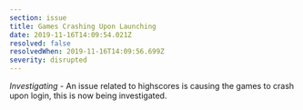 ```yaml
---
section: issue
title: Games Crashing Upon Launching
date: 2019-11-16T14:09:54.021Z
resolved: false
resolvedWhen: 2019-11-16T14:09:56.699Z
severity: disrupted
---
```

_Investigating_ - An issue related to highscores is causing the games to crash upon login, this is now being investigated.
